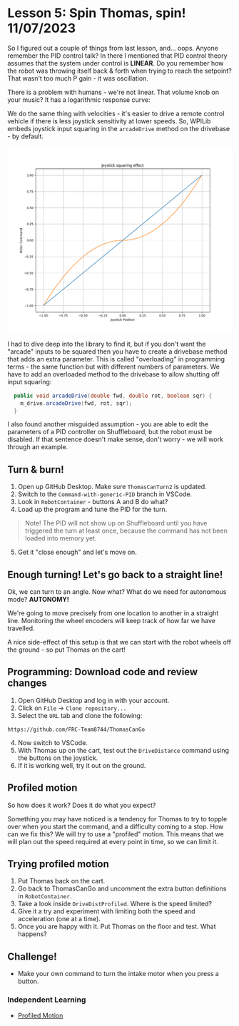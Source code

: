 # Lesson 5: Spin Thomas, spin! 11/07/2023
So I figured out a couple of things from last lesson, and... oops.  Anyone remember the PID control talk?  In there I mentioned that PID control theory assumes that the system under control is **LINEAR**.  Do you remember how the robot was throwing itself back & forth when trying to reach the setpoint?  That wasn't too much P gain - it was oscillation.

There is a problem with humans - we're not linear.  That volume knob on your music?  It has a logarithmic response curve:

We do the same thing with velocities - it's easier to drive a remote control vehicle if there is less joystick sensitivity at lower speeds.  So, WPILib embeds joystick input squaring in the `arcadeDrive` method on the drivebase - by default.

![Joystick squaring](./Lesson05_resources/JoystickSquare.png)

I had to dive deep into the library to find it, but if you don't want the "arcade" inputs to be squared then you have to create a drivebase method that adds an extra parameter.  This is called "overloading" in programming terms - the same function but with different numbers of parameters.  We have to add an overloaded method to the drivebase to allow shutting off input squaring:
```java
  public void arcadeDrive(double fwd, double rot, boolean sqr) {
    m_drive.arcadeDrive(fwd, rot, sqr);
  }
```

I also found another misguided assumption - you are able to edit the parameters of a PID controller on Shuffleboard, but the robot must be disabled.  If that sentence doesn't make sense, don't worry - we will work through an example.

## Turn & burn!
1. Open up GitHub Desktop.  Make sure `ThomasCanTurn2` is updated.
2. Switch to the `Command-with-generic-PID` branch in VSCode.
3. Look in `RobotContainer` - buttons A and B do what?
4. Load up the program and tune the PID for the turn.
> Note! The PID will not show up on Shuffleboard until you have triggered the turn at least once, because the command has not been loaded into memory yet.
5. Get it "close enough" and let's move on.

## Enough turning! Let's go back to a straight line!

Ok, we can turn to an angle.  Now what?  What do we need for autonomous mode?  **AUTONOMY!**

We're going to move precisely from one location to another in a straight line.  Monitoring the wheel encoders will keep track of how far we have travelled.

A nice side-effect of this setup is that we can start with the robot wheels off the ground - so put Thomas on the cart!

## Programming: Download code and review changes
1. Open GitHub Desktop and log in with your account.
2. Click on `File` -> `Clone repository...`
3. Select the `URL` tab and clone the following:
```
https://github.com/FRC-Team8744/ThomasCanGo
```
4. Now switch to VSCode.
5. With Thomas up on the cart, test out the `DriveDistance` command using the buttons on the joystick.
6. If it is working well, try it out on the ground.

## Profiled motion
So how does it work?  Does it do what you expect?

Something you may have noticed is a tendency for Thomas to try to topple over when you start the command, and a difficulty coming to a stop.  How can we fix this?  We will try to use a "profiled" motion.  This means that we will plan out the speed required at every point in time, so we can limit it.

## Trying profiled motion
1. Put Thomas back on the cart.
2. Go back to ThomasCanGo and uncomment the extra button definitions in `RobotContainer`.
3. Take a look inside `DriveDistProfiled`.  Where is the speed limited?
4. Give it a try and experiment with limiting both the speed and acceleration (one at a time).
5. Once you are happy with it.  Put Thomas on the floor and test.  What happens?

## Challenge!
* Make your own command to turn the intake motor when you press a button.

### Independent Learning
* [Profiled Motion](https://docs.wpilib.org/en/stable/docs/software/advanced-controls/controllers/trapezoidal-profiles.html)
